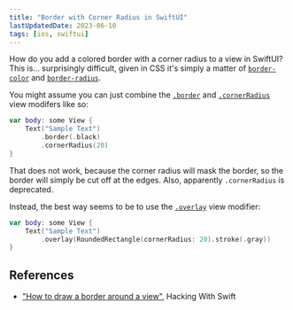 ```yaml
---
title: "Border with Corner Radius in SwiftUI"
lastUpdatedDate: 2023-06-10
tags: [ios, swiftui]
---
```


How do you add a colored border with a corner radius to a view in SwiftUI?
This is... surprisingly difficult, given in CSS it's simply a matter of [`border-color`](https://developer.mozilla.org/en-US/docs/Web/CSS/border-color) and [`border-radius`](https://developer.mozilla.org/en-US/docs/Web/CSS/border-radius).

You might assume you can just combine the [`.border`](https://developer.apple.com/documentation/swiftui/view/border(_:width:)) and [`.cornerRadius`](https://developer.apple.com/documentation/swiftui/view/cornerradius(_:antialiased:)) view modifers like so:

```swift
var body: some View {
    Text("Sample Text")
        .border(.black)
        .cornerRadius(20)
}
```

That does not work, because the corner radius will mask the border, so the border will simply be cut off at the edges.
Also, apparently `.cornerRadius` is deprecated.

Instead, the best way seems to be to use the [`.overlay`](https://developer.apple.com/documentation/swiftui/view/overlay(alignment:content:)) view modifier:

```swift
var body: some View {
    Text("Sample Text")
        .overlay(RoundedRectangle(cornerRadius: 20).stroke(.gray))
}
```

## References

- ["How to draw a border around a view"](https://www.hackingwithswift.com/quick-start/swiftui/how-to-draw-a-border-around-a-view), Hacking With Swift